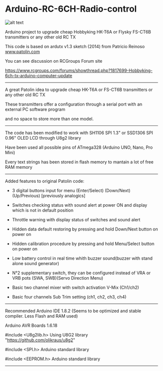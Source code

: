 # Arduino-RC-6CH-Radio-control

![alt text](https://github.com/Gabapentin/Arduino-RC-6CH-Radio-control/blob/master/Docs/Images/Screen_0.png)

Arduino project to upgrade cheap Hobbyking HK-T6A or Flysky FS-CT6B transmitters or any other old RC TX


	

This code is based on ardutx v1.3 sketch (2014) from Patricio Reinoso www.patolin.com

You can see discussion on RCGroups Forum site 

https://www.rcgroups.com/forums/showthread.php?1817699-Hobbyking-6ch-tx-arduino-computer-update

----------------------------------------------------------------------------------------------------------

A great Patolin idea to upgrade cheap HK-T6A or FS-CT6B transmitters or any other old RC TX

These transmitters offer a configuration through a serial port with an external PC software program

and no space to store more than one model.

----------------------------------------------------------------------------------------------------------

The code has been modified to work with SH1106 SPI 1.3" or SSD1306 SPI 0.96" OLED LCD through U8g2 library

Have been used all possible pins of ATmega328 (Arduino UNO, Nano, Pro Mini)

Every text strings has been stored in flash memory to mantain a lot of free RAM memory

----------------------------------------------------------------------------------------------------------

Added features to original Patolin code:

- 3 digital buttons input for menu (Enter/Select) (Down/Next) (Up/Previous) [previously analogics]

- Switches checking status with sound alert at power ON and display which is not in default position 

- Throttle warning with display status of switches and sound alert

- Hidden data default restoring by pressing and hold Down/Next button on power on

- Hidden calibration procedure by pressing and hold Menu/Select button on power on

- Low battery control in real time whith buzzer sound(buzzer with stand alone sound generator)

- N°2 supplementary switch, they can be configured instead of VRA or VRB pots (SWA, SWB)(Servo Direction Menu)

- Basic two channel mixer with switch activation V-Mix (Ch1/ch2)

- Basic four channels Sub Trim setting (ch1, ch2, ch3, ch4)

*************************************************************************************************************

Recommended Arduino IDE 1.8.2 (Seems to be optimized and stable compiler. Less Flash and RAM used)

Arduino AVR Boards 1.6.18

#include <U8g2lib.h>               Using U8G2 library "https://github.com/olikraus/u8g2"

#include <SPI.h>                   Arduino standard library

#include <EEPROM.h>                Arduino standard library

*************************************************************************************************************




